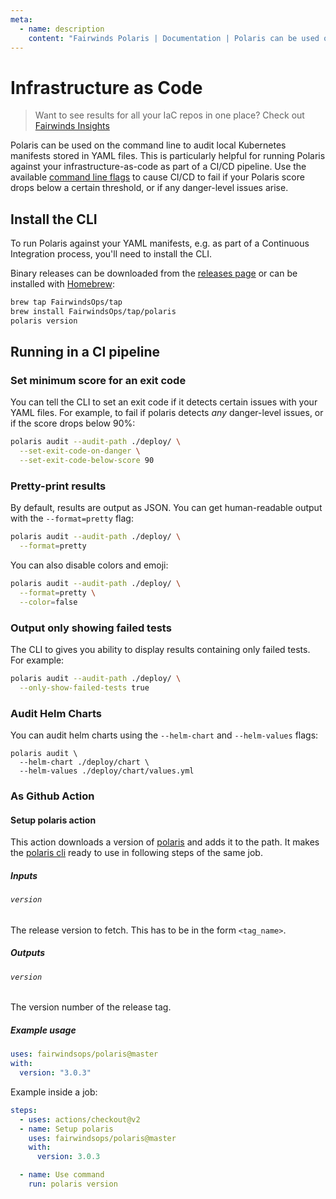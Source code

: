 ```yaml
---
meta:
  - name: description
    content: "Fairwinds Polaris | Documentation | Polaris can be used on the command line to audit local Kubernetes manifests stored in YAML files."
---
```

# Infrastructure as Code
> Want to see results for all your IaC repos in one place? Check out
> [Fairwinds Insights](https://www.fairwinds.com/fairwinds-polaris-upgrade)

Polaris can be used on the command line to audit local Kubernetes manifests stored in YAML files.
This is particularly helpful for running Polaris against your infrastructure-as-code as part of a
CI/CD pipeline. Use the available [command line flags](#running-in-a-ci-pipeline)
to cause CI/CD to fail if your Polaris score drops below a certain threshold, or if any danger-level issues arise.


## Install the CLI
To run Polaris against your YAML manifests, e.g. as part of a Continuous Integration process,
you'll need to install the CLI.

Binary releases can be downloaded from the [releases page](https://github.com/fairwindsops/polaris/releases)
or can be installed with [Homebrew](https://brew.sh/):
```bash
brew tap FairwindsOps/tap
brew install FairwindsOps/tap/polaris
polaris version
```

## Running in a CI pipeline

### Set minimum score for an exit code
You can tell the CLI to set an exit code if it detects certain issues with your YAML files.
For example, to fail if polaris detects *any* danger-level issues, or if the score drops below 90%:
```bash
polaris audit --audit-path ./deploy/ \
  --set-exit-code-on-danger \
  --set-exit-code-below-score 90
```

### Pretty-print results
By default, results are output as JSON. You can get human-readable output with
the `--format=pretty` flag:

```bash
polaris audit --audit-path ./deploy/ \
  --format=pretty
```

You can also disable colors and emoji:
```bash
polaris audit --audit-path ./deploy/ \
  --format=pretty \
  --color=false
```

### Output only showing failed tests
The CLI to gives you ability to display results containing only failed tests. 
For example:
```bash
polaris audit --audit-path ./deploy/ \
  --only-show-failed-tests true
```

### Audit Helm Charts
You can audit helm charts using the `--helm-chart` and `--helm-values` flags:
```
polaris audit \
  --helm-chart ./deploy/chart \
  --helm-values ./deploy/chart/values.yml
```

### As Github Action
#### Setup polaris action

This action downloads a version of [polaris](https://github.com/FairwindsOps/polaris) and adds it to the path. It makes the [polaris cli](https://polaris.docs.fairwinds.com/infrastructure-as-code) ready to use in following steps of the same job.

##### Inputs

###### `version`

The release version to fetch. This has to be in the form `<tag_name>`.

##### Outputs

###### `version`

The version number of the release tag.

##### Example usage

```yaml
uses: fairwindsops/polaris@master
with:
  version: "3.0.3"
```

Example inside a job:

```yaml
steps:
  - uses: actions/checkout@v2
  - name: Setup polaris
    uses: fairwindsops/polaris@master
    with:
      version: 3.0.3

  - name: Use command
    run: polaris version
```
